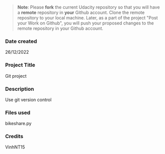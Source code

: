 >**Note**: Please **fork** the current Udacity repository so that you will have a **remote** repository in **your** Github account. Clone the remote repository to your local machine. Later, as a part of the project "Post your Work on Github", you will push your proposed changes to the remote repository in your Github account.

### Date created
26/12/2022

### Project Title
Git project

### Description
Use git version control

### Files used
bikeshare.py

### Credits
VinhNT15






